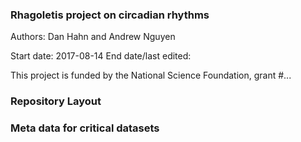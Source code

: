 ### Rhagoletis project on circadian rhythms     

Authors: Dan Hahn and Andrew Nguyen

Start date: 2017-08-14
End date/last edited:    

This project is funded by the National Science Foundation, grant #...   

### Repository Layout

### Meta data for critical datasets